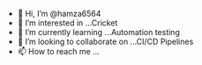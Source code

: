 - 👋 Hi, I’m @hamza6564
- 👀 I’m interested in ...Cricket 
- 🌱 I’m currently learning ...Automation testing 
- 💞️ I’m looking to collaborate on ...CI/CD Pipelines
- 📫 How to reach me ...

<!---
hamza6564/hamza6564 is a ✨ special ✨ repository because its `README.md` (this file) appears on your GitHub profile.
You can click the Preview link to take a look at your changes.
--->
